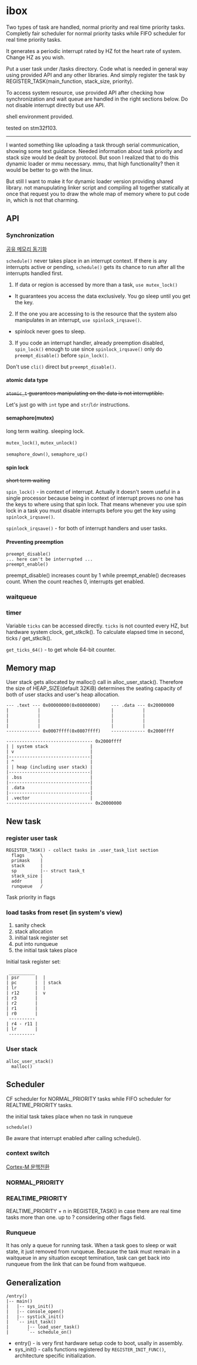 # ibox

Two types of task are handled, normal priority and real time priority tasks. Completly fair scheduler for normal priority tasks while FIFO scheduler for real time priority tasks.

It generates a periodic interrupt rated by HZ fot the heart rate of system. Change HZ as you wish.

Put a user task under /tasks directory. Code what is needed in general way using provided API and any other libraries. And simply register the task by REGISTER_TASK(main_function, stack_size, priority).

To access system resource, use provided API after checking how synchronization and wait queue are handled in the right sections below. Do not disable interrupt directly but use API.

shell environment provided.

tested on stm32f103.

----

I wanted something like uploading a task through serial communication, showing some text guidance. Needed information about task priority and stack size would be dealt by protocol. But soon I realized that to do this dynamic loader or mmu necessary. mmu, that high functionality? then it would be better to go with the linux.

But still I want to make it for dynamic loader version providing shared library. not manupulating linker script and compiling all together statically at once that request you to draw the whole map of memory where to put code in, which is not that charming.

## API

### Synchronization

[공유 메모리 동기화](https://viewy.org/bbs/board.php?bo_table=note&wr_id=19)

`schedule()` never takes place in an interrupt context. If there is any interrupts active or pending, `schedule()` gets its chance to run after all the interrupts handled first.

1. If data or region is accessed by more than a task, `use mutex_lock()`
  - It guarantees you access the data exclusively. You go sleep until you get the key.
2. If the one you are accessing to is the resource that the system also manipulates in an interrupt, `use spinlock_irqsave()`.
  - spinlock never goes to sleep.
3. If you code an interrupt handler, already preemption disabled, `spin_lock()` enough to use since `spinlock_irqsave()` only do `preempt_disable()` before `spin_lock()`.

Don't use `cli()` direct but `preempt_disable()`.

#### atomic data type

~~`atomic_t` guarantees manipulating on the data is not interruptible.~~

Let's just go with `int` type and `str`/`ldr` instructions.

#### semaphore(mutex)

long term waiting.
sleeping lock.

`mutex_lock()`, `mutex_unlock()`

`semaphore_down()`, `semaphore_up()`

#### spin lock

~~short term waiting~~

`spin_lock()` - in context of interrupt. Actually it doesn't seem useful in a single processor because being in context of interrupt proves no one has the keys to where using that spin lock. That means whenever you use spin lock in a task you must disable interrupts before you get the key using `spinlock_irqsave()`.

`spinlock_irqsave()` - for both of interrupt handlers and user tasks.

#### Preventing preemption

	preempt_disable()
	... here can't be interrupted ...
	preempt_enable()

preempt_disable() increases count by 1 while preempt_enable() decreases count. When the count reaches 0, interrupts get enabled.

### waitqueue

### timer

Variable `ticks` can be accessed directly. `ticks` is not counted every HZ, but hardware system clock, get_stkclk(). To calculate elapsed time in second, ticks / get_stkclk().

`get_ticks_64()` - to get whole 64-bit counter.
	        
## Memory map

User stack gets allocated by malloc() call in alloc_user_stack(). Therefore the size of HEAP_SIZE(default 32KiB) determines the seating capacity of both of user stacks and user's heap allocation.

	--- .text --- 0x00000000(0x08000000)	--- .data --- 0x20000000
	|           |                           |           |
	|           |                           |           |
	|           |                           |           |
	|           |                           |           |
	------------- 0x0007ffff(0x0807ffff)    ------------- 0x2000ffff

	--------------------------------- 0x2000ffff
	| | system stack                |
	| v                             |
	|-------------------------------|
	| ^                             |
	| | heap (including user stack) |
	|-------------------------------|
	| .bss                          |
	|-------------------------------|
	| .data                         |
	|-------------------------------|
	| .vector                       |
	--------------------------------- 0x20000000

## New task

### register user task

	REGISTER_TASK() - collect tasks in .user_task_list section
	  flags      \
	  primask    |
	  stack      |
	  sp         |-- struct task_t
	  stack_size |
	  addr       |
	  runqueue   /

Task priority in flags

### load tasks from reset (in system's view)

1. sanity check
2. stack allocation
3. initial task register set
4. put into runqueue
5. the initial task takes place

Initial task register set:

	 __________ 
	| psr      |  |
	| pc       |  | stack
	| lr       |  |
	| r12      |  v
	| r3       |
	| r2       |
	| r1       |
	| r0       |
	 ----------
	| r4 - r11 |
	| lr       |
	 ----------

### User stack

	alloc_user_stack()
	  malloc()

## Scheduler

CF scheduler for NORMAL_PRIORITY tasks while FIFO scheduler for REALTIME_PRIORITY tasks.

the initial task takes place when no task in runqueue

	schedule()

Be aware that interrupt enabled after calling schedule().

### context switch

[Cortex-M 문맥전환](https://viewy.org/bbs/board.php?bo_table=note&wr_id=17)

### NORMAL_PRIORITY

### REALTIME_PRIORITY

REALTIME_PRIORITY + n in REGISTER_TASK() in case there are real time tasks more than one. up to ? considering other flags field.

### Runqueue

It has only a queue for running task. When a task goes to sleep or wait state, it just removed from runqueue. Because the task must remain in a waitqueue in any situation except temination, task can get back into runqueue from the link that can be found from waitqueue.

## Generalization

	/entry()
	|-- main()
	|   |-- sys_init()
	|   |-- console_open()
	|   |-- systick_init()
	|   `-- init_task()
	|       |-- load_user_task()
	|       `-- schedule_on()

* entry() - is very first hardware setup code to boot, usally in assembly.
* sys_init() - calls functions registered by `REGISTER_INIT_FUNC()`, architecture specific initialization.
